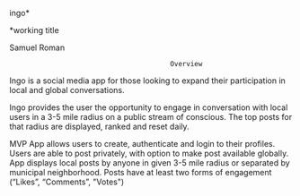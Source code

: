 ingo* 

*working title

Samuel Roman

											Overview												      
Ingo is a social media app for those looking to expand their participation in local and global conversations. 

Ingo provides the user the opportunity to engage in conversation with local users in a 3-5 mile radius on a public stream of conscious. The top posts for that radius are displayed, ranked and reset daily.


MVP
App allows users to create, authenticate and login to their profiles. 
Users are able to post privately, with option to make post available globally.
App displays local posts by anyone in given 3-5 mile radius or separated by municipal neighborhood. 
Posts have at least two forms of engagement (“Likes”, “Comments”, "Votes")
